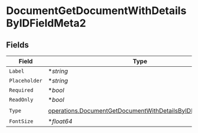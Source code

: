 # DocumentGetDocumentWithDetailsByIDFieldMeta2


## Fields

| Field                                                                                                                                    | Type                                                                                                                                     | Required                                                                                                                                 | Description                                                                                                                              |
| ---------------------------------------------------------------------------------------------------------------------------------------- | ---------------------------------------------------------------------------------------------------------------------------------------- | ---------------------------------------------------------------------------------------------------------------------------------------- | ---------------------------------------------------------------------------------------------------------------------------------------- |
| `Label`                                                                                                                                  | **string*                                                                                                                                | :heavy_minus_sign:                                                                                                                       | N/A                                                                                                                                      |
| `Placeholder`                                                                                                                            | **string*                                                                                                                                | :heavy_minus_sign:                                                                                                                       | N/A                                                                                                                                      |
| `Required`                                                                                                                               | **bool*                                                                                                                                  | :heavy_minus_sign:                                                                                                                       | N/A                                                                                                                                      |
| `ReadOnly`                                                                                                                               | **bool*                                                                                                                                  | :heavy_minus_sign:                                                                                                                       | N/A                                                                                                                                      |
| `Type`                                                                                                                                   | [operations.DocumentGetDocumentWithDetailsByIDFieldMetaType](../../models/operations/documentgetdocumentwithdetailsbyidfieldmetatype.md) | :heavy_check_mark:                                                                                                                       | N/A                                                                                                                                      |
| `FontSize`                                                                                                                               | **float64*                                                                                                                               | :heavy_minus_sign:                                                                                                                       | N/A                                                                                                                                      |